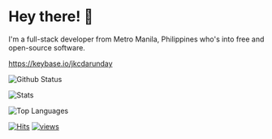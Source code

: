 # Hey there! :wave:


I'm a full-stack developer from Metro Manila, Philippines who's into free and open-source software.

https://keybase.io/jkcdarunday


![Github Status](https://github-profile-summary-cards.vercel.app/api/cards/profile-details?username=jkcdarunday&theme=gruvbox)

![Stats](https://github-readme-stats.vercel.app/api?username=jkcdarunday&show_icons=true&theme=dark)

![Top Languages](https://github-readme-stats.vercel.app/api/top-langs/?username=jkcdarunday&exclude_repo=dotfiles&layout=compact&theme=dark&hide=php)

[![Hits](https://hits.seeyoufarm.com/api/count/incr/badge.svg?url=https%3A%2F%2Fgithub.com%2Fjkcdarunday&count_bg=%233D6EC8&title_bg=%23555555&icon=github.svg&icon_color=%23E7E7E7&title=hits&edge_flat=false)](https://hits.seeyoufarm.com)
[![views](https://komarev.com/ghpvc/?username=jkcdarunday&style=flat&color=3D6EC8&label=views)](https://github.com/jkcdarunday)

